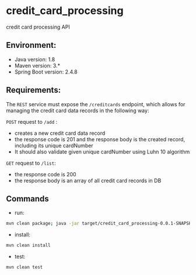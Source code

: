 # credit_card_processing
 credit card processing API

## Environment:
- Java version: 1.8
- Maven version: 3.*
- Spring Boot version: 2.4.8

## Requirements:
The `REST` service must expose the `/creditcards` endpoint, which allows for managing the credit card data records in the following way:


`POST` request to `/add` :
* creates a new credit card data record
* the response code is 201 and the response body is the created record, including its unique cardNumber
* It should also validate given unique cardNumber using Luhn 10 algorithm


`GET` request to `/list`:
* the response code is 200
* the response body is an array of all credit card records in DB


## Commands
- run: 
```bash
mvn clean package; java -jar target/credit_card_processing-0.0.1-SNAPSHOT.jar
```
- install: 
```bash
mvn clean install
```
- test: 
```bash
mvn clean test
```